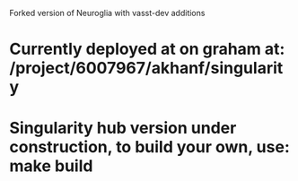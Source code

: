 Forked version of Neuroglia with vasst-dev additions

# Currently deployed at on graham at:  /project/6007967/akhanf/singularity

# Singularity hub version under construction, to build your own, use: make build


